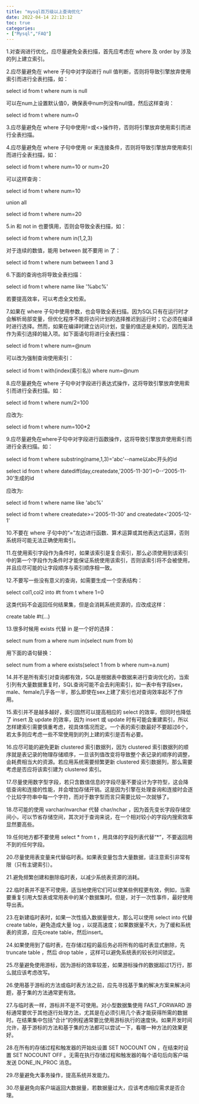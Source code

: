 ```yaml
---
title: "mysql百万级以上查询优化"
date: 2022-04-14 22:13:12
toc: true
categories:
- ["Mysql","FAQ"]
---
```


1.对查询进行优化，应尽量避免全表扫描，首先应考虑在  where  及  order  by  涉及的列上建立索引。

2.应尽量避免在  where  子句中对字段进行  null  值判断，否则将导致引擎放弃使用索引而进行全表扫描，如：  

select  id  from  t  where  num  is  null  

可以在num上设置默认值0，确保表中num列没有null值，然后这样查询：  

select  id  from  t  where  num=0

3.应尽量避免在  where  子句中使用!=或<>操作符，否则将引擎放弃使用索引而进行全表扫描。

4.应尽量避免在  where  子句中使用  or  来连接条件，否则将导致引擎放弃使用索引而进行全表扫描，如：  

select  id  from  t  where  num=10  or  num=20  

可以这样查询：  

select  id  from  t  where  num=10  

union  all  

select  id  from  t  where  num=20

5.in  和  not  in  也要慎用，否则会导致全表扫描，如：  

select  id  from  t  where  num  in(1,2,3)  

对于连续的数值，能用  between  就不要用  in  了：  

select  id  from  t  where  num  between  1  and  3

6.下面的查询也将导致全表扫描：  

select  id  from  t  where  name  like  '%abc%'  

若要提高效率，可以考虑全文检索。

7.如果在  where  子句中使用参数，也会导致全表扫描。因为SQL只有在运行时才会解析局部变量，但优化程序不能将访问计划的选择推迟到运行时；它必须在编译时进行选择。然而，如果在编译时建立访问计划，变量的值还是未知的，因而无法作为索引选择的输入项。如下面语句将进行全表扫描：  

select  id  from  t  where  num=@num  

可以改为强制查询使用索引：  

select  id  from  t  with(index(索引名))  where  num=@num

8.应尽量避免在  where  子句中对字段进行表达式操作，这将导致引擎放弃使用索引而进行全表扫描。如：  

select  id  from  t  where  num/2=100  

应改为:  

select  id  from  t  where  num=100*2

9.应尽量避免在where子句中对字段进行函数操作，这将导致引擎放弃使用索引而进行全表扫描。如：  

select  id  from  t  where  substring(name,1,3)='abc'--name以abc开头的id  

select  id  from  t  where  datediff(day,createdate,'2005-11-30')=0--‘2005-11-30’生成的id  

应改为:  

select  id  from  t  where  name  like  'abc%'  

select  id  from  t  where  createdate>='2005-11-30'  and  createdate<'2005-12-1'

10.不要在  where  子句中的“=”左边进行函数、算术运算或其他表达式运算，否则系统将可能无法正确使用索引。

11.在使用索引字段作为条件时，如果该索引是复合索引，那么必须使用到该索引中的第一个字段作为条件时才能保证系统使用该索引，否则该索引将不会被使用，并且应尽可能的让字段顺序与索引顺序相一致。

12.不要写一些没有意义的查询，如需要生成一个空表结构：  

select  col1,col2  into  #t  from  t  where  1=0  

这类代码不会返回任何结果集，但是会消耗系统资源的，应改成这样：  

create  table  #t(...)

13.很多时候用  exists  代替  in  是一个好的选择：  

select  num  from  a  where  num  in(select  num  from  b)  

用下面的语句替换：  

select  num  from  a  where  exists(select  1  from  b  where  num=a.num)

14.并不是所有索引对查询都有效，SQL是根据表中数据来进行查询优化的，当索引列有大量数据重复时，SQL查询可能不会去利用索引，如一表中有字段sex，male、female几乎各一半，那么即使在sex上建了索引也对查询效率起不了作用。

15.索引并不是越多越好，索引固然可以提高相应的  select  的效率，但同时也降低了  insert  及  update  的效率，因为  insert  或  update  时有可能会重建索引，所以怎样建索引需要慎重考虑，视具体情况而定。一个表的索引数最好不要超过6个，若太多则应考虑一些不常使用到的列上建的索引是否有必要。

16.应尽可能的避免更新  clustered  索引数据列，因为  clustered  索引数据列的顺序就是表记录的物理存储顺序，一旦该列值改变将导致整个表记录的顺序的调整，会耗费相当大的资源。若应用系统需要频繁更新  clustered  索引数据列，那么需要考虑是否应将该索引建为  clustered  索引。

17.尽量使用数字型字段，若只含数值信息的字段尽量不要设计为字符型，这会降低查询和连接的性能，并会增加存储开销。这是因为引擎在处理查询和连接时会逐个比较字符串中每一个字符，而对于数字型而言只需要比较一次就够了。

18.尽可能的使用  varchar/nvarchar  代替  char/nchar  ，因为首先变长字段存储空间小，可以节省存储空间，其次对于查询来说，在一个相对较小的字段内搜索效率显然要高些。

19.任何地方都不要使用  select  *  from  t  ，用具体的字段列表代替“*”，不要返回用不到的任何字段。

20.尽量使用表变量来代替临时表。如果表变量包含大量数据，请注意索引非常有限（只有主键索引）。

21.避免频繁创建和删除临时表，以减少系统表资源的消耗。

22.临时表并不是不可使用，适当地使用它们可以使某些例程更有效，例如，当需要重复引用大型表或常用表中的某个数据集时。但是，对于一次性事件，最好使用导出表。

23.在新建临时表时，如果一次性插入数据量很大，那么可以使用  select  into  代替  create  table，避免造成大量  log  ，以提高速度；如果数据量不大，为了缓和系统表的资源，应先create  table，然后insert。

24.如果使用到了临时表，在存储过程的最后务必将所有的临时表显式删除，先  truncate  table  ，然后  drop  table  ，这样可以避免系统表的较长时间锁定。

25.尽量避免使用游标，因为游标的效率较差，如果游标操作的数据超过1万行，那么就应该考虑改写。

26.使用基于游标的方法或临时表方法之前，应先寻找基于集的解决方案来解决问题，基于集的方法通常更有效。

27.与临时表一样，游标并不是不可使用。对小型数据集使用  FAST_FORWARD  游标通常要优于其他逐行处理方法，尤其是在必须引用几个表才能获得所需的数据时。在结果集中包括“合计”的例程通常要比使用游标执行的速度快。如果开发时间允许，基于游标的方法和基于集的方法都可以尝试一下，看哪一种方法的效果更好。

28.在所有的存储过程和触发器的开始处设置  SET  NOCOUNT  ON  ，在结束时设置  SET  NOCOUNT  OFF  。无需在执行存储过程和触发器的每个语句后向客户端发送  DONE_IN_PROC  消息。

29.尽量避免大事务操作，提高系统并发能力。

30.尽量避免向客户端返回大数据量，若数据量过大，应该考虑相应需求是否合理。

